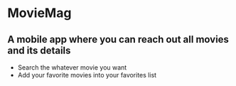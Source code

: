 # MovieMag
## A mobile app where you can reach out all movies and its details 
- Search the whatever movie you want
- Add your favorite movies into your favorites list
